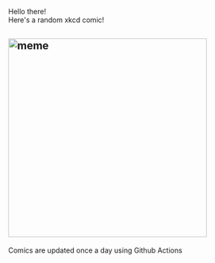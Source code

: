 Hello there! <br>Here's a random xkcd comic!<br>
## <img src="https://imgs.xkcd.com/comics/bracket_symbols.png" alt="meme" width="400"/><br>
Comics are updated once a day using Github Actions